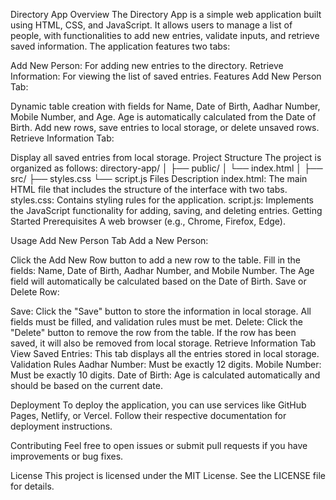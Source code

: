 Directory App
Overview
The Directory App is a simple web application built using HTML, CSS, and JavaScript. It allows users to manage a list of people, with functionalities to add new entries, validate inputs, and retrieve saved information. The application features two tabs:

Add New Person: For adding new entries to the directory.
Retrieve Information: For viewing the list of saved entries.
Features
Add New Person Tab:

Dynamic table creation with fields for Name, Date of Birth, Aadhar Number, Mobile Number, and Age.
Age is automatically calculated from the Date of Birth.
Add new rows, save entries to local storage, or delete unsaved rows.
Retrieve Information Tab:

Display all saved entries from local storage.
Project Structure
The project is organized as follows:
directory-app/
│
├── public/
│   └── index.html
│
├── src/
   ├── styles.css
   └── script.js
Files Description
index.html: The main HTML file that includes the structure of the interface with two tabs.
styles.css: Contains styling rules for the application.
script.js: Implements the JavaScript functionality for adding, saving, and deleting entries.
Getting Started
Prerequisites
A web browser (e.g., Chrome, Firefox, Edge).

Usage
Add New Person Tab
Add a New Person:

Click the Add New Row button to add a new row to the table.
Fill in the fields: Name, Date of Birth, Aadhar Number, and Mobile Number.
The Age field will automatically be calculated based on the Date of Birth.
Save or Delete Row:

Save: Click the "Save" button to store the information in local storage. All fields must be filled, and validation rules must be met.
Delete: Click the "Delete" button to remove the row from the table. If the row has been saved, it will also be removed from local storage.
Retrieve Information Tab
View Saved Entries:
This tab displays all the entries stored in local storage.
Validation Rules
Aadhar Number: Must be exactly 12 digits.
Mobile Number: Must be exactly 10 digits.
Date of Birth: Age is calculated automatically and should be based on the current date.

Deployment
To deploy the application, you can use services like GitHub Pages, Netlify, or Vercel. Follow their respective documentation for deployment instructions.

Contributing
Feel free to open issues or submit pull requests if you have improvements or bug fixes.

License
This project is licensed under the MIT License. See the LICENSE file for details.
   
